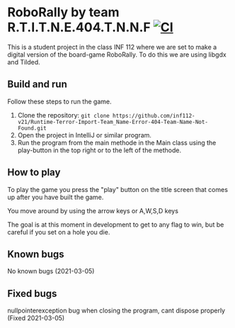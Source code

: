 # RoboRally by team R.T.I.T.N.E.404.T.N.N.F [![CI](https://github.com/inf112-v21/Runtime-Terror-Import-Team_Name-Error-404-Team-Name-Not-Found/actions/workflows/maven.yml/badge.svg)](https://github.com/inf112-v21/Runtime-Terror-Import-Team_Name-Error-404-Team-Name-Not-Found/actions/workflows/maven.yml)
This is a student project in the class INF 112 where we are set to make a digital version of the board-game RoboRally.
To do this we are using libgdx and Tilded.


## Build and run

Follow these steps to run the game.

1. Clone the repository: ```git clone https://github.com/inf112-v21/Runtime-Terror-Import-Team_Name-Error-404-Team-Name-Not-Found.git```
2. Open the project in IntelliJ or similar program.
3. Run the program from the main methode in the Main class using the play-button in the top right or to the left of the methode.

## How to play
To play the game you press the "play" button on the title screen that comes up after you have built the game.

You move around by using the arrow keys or A,W,S,D keys

The goal is at this moment in development to get to any flag to win, but be careful if you set on a hole you die.

## Known bugs
No known bugs (2021-03-05)

## Fixed bugs
nullpointerexception bug when closing the program, cant dispose properly (Fixed 2021-03-05) 
